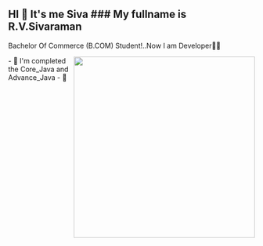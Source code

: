 ## HI 👋 It's me Siva ### My fullname is R.V.Sivaraman

Bachelor Of Commerce (B.COM) Student!..Now I am Developer🧑‍💻

<img align="right" width="370" hight="290" src="https://i.pinimg.com/originals/a5/35/60/a53560c8088900e266880f779dacced7.gif">
- 🌱 I'm completed the Core_Java and Advance_Java
- 🏢
